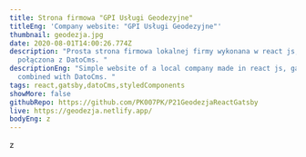 ```yaml
---
title: Strona firmowa "GPI Usługi Geodezyjne"
titleEng: 'Company website: "GPI Usługi Geodezyjne"'
thumbnail: geodezja.jpg
date: 2020-08-01T14:00:26.774Z
description: "Prosta strona firmowa lokalnej firmy wykonana w react js, gatsby,
  połączona z DatoCms. "
descriptionEng: "Simple website of a local company made in react js, gatsby,
  combined with DatoCms. "
tags: react,gatsby,datoCms,styledComponents
showMore: false
githubRepo: https://github.com/PK007PK/P21GeodezjaReactGatsby
live: https://geodezja.netlify.app/
bodyEng: z
---
```


z
